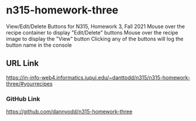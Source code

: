 # n315-homework-three
 View/Edit/Delete Buttons for N315, Homework 3, Fall 2021
 Mouse over the recipe container to display "Edit/Delete" buttons
 Mouse over the recipe image to display the "View" button
 Clicking any of the buttons will log the button name in the console

 ## URL Link
 https://in-info-web4.informatics.iupui.edu/~danttodd/n315/n315-homework-three/#yourrecipes

 ### GitHub Link
 https://github.com/dannyodd/n315-homework-three
